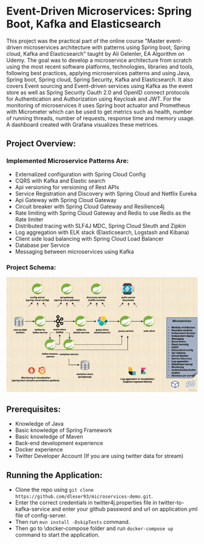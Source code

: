 # Event-Driven Microservices: Spring Boot, Kafka and Elasticsearch
This project was the practical part of the online course "Master event-driven microservices architecture with patterns using Spring boot, Spring cloud, Kafka and Elasticsearch" taught by Ali Gelenler, EA Algorithm on Udemy. The goal was to develop a microservice architecture from scratch using the most recent software platforms, technologies, libraries and tools, following best practices, applying microservices patterns and using Java, Spring boot, Spring cloud, Spring Security, Kafka and Elasticsearch. It also covers Event sourcing and Event-driven services using Kafka as the event store as well as Spring Security Oauth 2.0 and OpenID connect protocols for Authentication and Authorization using Keycloak and JWT. For the monitoring of microservices it uses Spring boot actuator and Prometheus with Micrometer which can be used to get metrics such as health, number of running threads, number of requests, response time and memory usage. A dashboard created with Grafana visualizes these metrices.

## Project Overview:
### Implemented Microservice Patterns Are:
- Externalized configuration with Spring Cloud Config
- CQRS with Kafka and Elastic search
- Api versioning for versioning of Rest APIs
- Service Registration and Discovery with Spring Cloud and Netflix Eureka
- Api Gateway with Spring Cloud Gateway
- Circuit breaker with Spring Cloud Gateway and Resilience4j
- Rate limiting with Spring Cloud Gateway and Redis to use Redis as the Rate limiter
- Distributed tracing with SLF4J MDC, Spring Cloud Sleuth and Zipkin
- Log aggregation with ELK stack (Elasticsearch, Logstash and Kibana)
- Client side load balancing with Spring Cloud Load Balancer
- Database per Service
- Messaging between microservices using Kafka

### Project Schema:
![alt text](https://github.com/dleser93/microservices-demo/blob/main/images/project_overview.png?raw=true)

## Prerequisites:
- Knowledge of Java
- Basic knowledge of Spring Framework
- Basic knowledge of Maven
- Back-end development experience
- Docker experience
- Twitter Developer Account (If you are using twitter data for stream)

## Running the Application:
- Clone the repo using ```git clone https://github.com/dleser93/microservices-demo.git```.
- Enter the correct credentials in twitter4j.properties file in twitter-to-kafka-service 
and enter your github password and url on application.yml file of config-server.
- Then run ```mvn install -DskipTests``` command.
- Then go to \docker-compose folder and run ```docker-compose up``` command to start the application.

